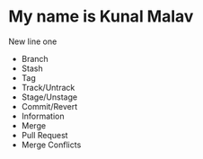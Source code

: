 # My name is Kunal Malav
New line
one 


- Branch
- Stash
- Tag
- Track/Untrack
- Stage/Unstage
- Commit/Revert
- Information
- Merge
- Pull Request
- Merge Conflicts